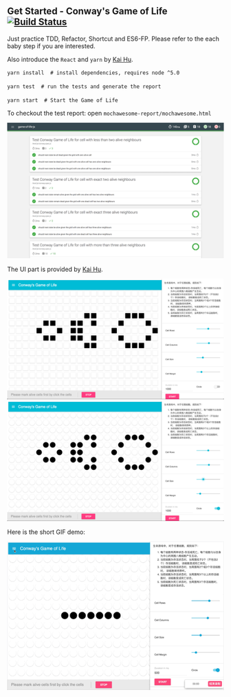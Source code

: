 ## Get Started - Conway's Game of Life [![Build Status](https://travis-ci.org/Waterstrong/game-of-life-js.svg?branch=master)](https://travis-ci.org/Waterstrong/game-of-life-js)

Just practice TDD, Refactor, Shortcut and ES6-FP. Please refer to the each baby step if you are interested.

Also introduce the `React` and `yarn` by [Kai Hu](https://github.com/WrongKey).

```
yarn install  # install dependencies, requires node ^5.0

yarn test  # run the tests and generate the report

yarn start  # Start the Game of Life
```

To checkout the test report: open `mochawesome-report/mochawesome.html`

![](img/test_result.png)

The UI part is provided by [Kai Hu](https://github.com/WrongKey).

![](img/screenshot-square.png)
![](img/screenshot-circle.png)

Here is the short GIF demo:

![](img/conway_game.gif)

